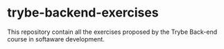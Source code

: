# trybe-backend-exercises
This repository contain all the exercises proposed by the Trybe Back-end course in softaware development.

